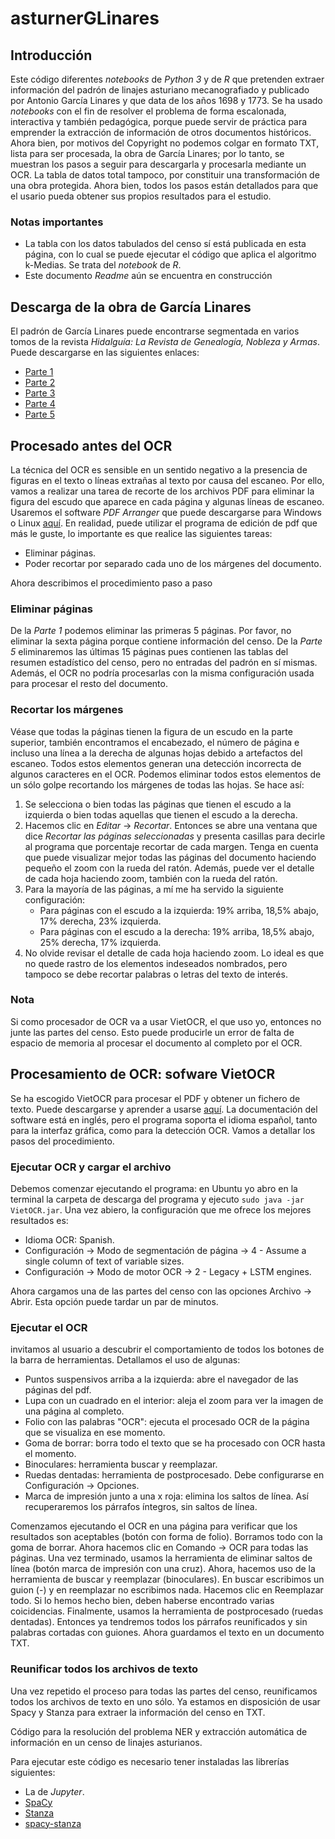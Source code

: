 # asturnerGLinares
## Introducción
Este código diferentes *notebooks* de *Python 3* y de *R* que pretenden extraer información del padrón de linajes asturiano mecanografiado y publicado por Antonio García Linares y que data de los años 1698 y 1773. Se ha usado *notebooks* con el fin de resolver el problema de forma escalonada, interactiva y también pedagógica, porque puede servir de práctica para emprender la extracción de información de otros documentos históricos. Ahora bien, por motivos del Copyright no podemos colgar en formato TXT, lista para ser procesada, la obra de García Linares; por lo tanto, se muestran los pasos a seguir para descargarla y procesarla mediante un OCR. La tabla de datos total tampoco, por constituir una transformación de una obra protegida. Ahora bien, todos los pasos están detallados para que el usario pueda obtener sus propios resultados para el estudio.

### Notas importantes
- La tabla con los datos tabulados del censo sí está publicada en esta página, con lo cual se puede ejecutar el código que aplica el algoritmo k-Medias. Se trata del *notebook* de *R*.
- Este documento *Readme* aún se encuentra en construcción

## Descarga de la obra de García Linares
El padrón de García Linares puede encontrarse segmentada en varios tomos de la revista *Hidalguía:  La  Revista de Genealogía,  Nobleza  y  Armas*. Puede descargarse en las siguientes enlaces:
- [Parte 1](https://www.edicioneshidalguia.es/?product=revista-no-240-8-linajes-asturianos-padrones-del-concejo-de-allande-de-1698-y-1773)
- [Parte 2](https://www.edicioneshidalguia.es/?product=revista-no-242-8-linajes-asturianos-padrones-del-concejo-de-allande-de-1698-y-1773)
- [Parte 3](https://www.edicioneshidalguia.es/?product=revista-no-243-4-linajes-asturianos-padrones-del-concejo-de-allande-de-1698-y-1773)
- [Parte 4](https://www.edicioneshidalguia.es/?product=revista-no-246-5-linajes-asturianos-padrones-del-concejo-de-allande-de-1698-y-1773)
- [Parte 5](https://www.edicioneshidalguia.es/?product=revista-no-248-7-linajes-asturianos-padrones-del-concejo-de-allande-de-1698-y-1773)

## Procesado antes del OCR
La técnica del OCR es sensible en un sentido negativo a la presencia de figuras en el texto o líneas extrañas al texto por causa del escaneo. Por ello, vamos a realizar una tarea de recorte de los archivos PDF para eliminar la figura del escudo que aparece en cada página y algunas líneas de escaneo. Usaremos el software *PDF Arranger* que puede descargarse para Windows o Linux [aquí](https://github.com/pdfarranger/pdfarranger). En realidad, puede utilizar el programa de edición de pdf que más le guste, lo importante es que realice las siguientes tareas:
- Eliminar páginas.
- Poder recortar por separado cada uno de los márgenes del documento.

Ahora describimos el procedimiento paso a paso

### Eliminar páginas
De la *Parte 1* podemos eliminar las primeras 5 páginas. Por favor, no eliminar la sexta página porque contiene información del censo. De la *Parte 5* eliminaremos las últimas 15 páginas pues contienen las tablas del resumen estadístico del censo, pero no entradas del padrón en sí mismas. Además, el OCR no podría procesarlas con la misma configuración usada para procesar el resto del documento.

### Recortar los márgenes
Véase que todas la páginas tienen la figura de un escudo en la parte superior, también encontramos el encabezado, el número de página e incluso una línea a la derecha de algunas hojas debido a artefactos del escaneo. Todos estos elementos generan una detección incorrecta de algunos caracteres en el OCR. Podemos eliminar todos estos elementos de un sólo golpe recortando los márgenes de todas las hojas. Se hace así:

1. Se selecciona o bien todas las páginas que tienen el escudo a la izquierda o bien todas aquellas que tienen el escudo a la derecha.
2. Hacemos clic en *Editar* -> *Recortar*. Entonces se abre una ventana que dice *Recortar las páginas seleccionadas* y presenta casillas para decirle al programa que porcentaje recortar de cada margen. Tenga en cuenta que puede visualizar mejor todas las páginas del documento haciendo pequeño el zoom con la rueda del ratón. Además, puede ver el detalle de cada hoja haciendo zoom, también con la rueda del ratón.
3. Para la mayoría de las páginas, a mí me ha servido la siguiente configuración:
    - Para páginas con el escudo a la izquierda: 19% arriba, 18,5% abajo, 17% derecha, 23% izquierda.
    - Para páginas con el escudo a la derecha: 19% arriba, 18,5% abajo, 25% derecha, 17% izquierda.
4. No olvide revisar el detalle de cada hoja haciendo zoom. Lo ideal es que no quede rastro de los elementos indeseados nombrados, pero tampoco se debe recortar palabras o letras del texto de interés.

### Nota
Si como procesador de OCR va a usar VietOCR, el que uso yo, entonces no junte las partes del censo. Esto puede producirle un error de falta de espacio de memoria al procesar el documento al completo por el OCR.

## Procesamiento de OCR: sofware VietOCR
Se ha escogido VietOCR para procesar el PDF y obtener un fichero de texto. Puede descargarse y aprender a usarse [aquí](http://vietocr.sourceforge.net/). La documentación del software está en inglés, pero el programa soporta el idioma español, tanto para la interfaz gráfica, como para la detección OCR. Vamos a detallar los pasos del procedimiento.

### Ejecutar OCR y cargar el archivo
Debemos comenzar ejecutando el programa: en Ubuntu yo abro en la terminal la carpeta de descarga del programa y ejecuto `sudo java -jar VietOCR.jar`. Una vez abiero, la configuración que me ofrece los mejores resultados es:
- Idioma OCR: Spanish.
- Configuración -> Modo de segmentación de página -> 4 - Assume a single column of text of variable sizes.
- Configuración -> Modo de motor OCR -> 2 - Legacy + LSTM engines.

Ahora cargamos una de las partes del censo con las opciones Archivo -> Abrir. Esta opción puede tardar un par de minutos.

### Ejecutar el OCR
invitamos al usuario a descubrir el comportamiento de todos los botones de la barra de herramientas. Detallamos el uso de algunas:
- Puntos suspensivos arriba a la izquierda: abre el navegador de las páginas del pdf.
- Lupa con un cuadrado en el interior: aleja el zoom para ver la imagen de una página al completo.
- Folio con las palabras "OCR": ejecuta el procesado OCR de la página que se visualiza en ese momento.
- Goma de borrar: borra todo el texto que se ha procesado con OCR hasta el momento.
- Binoculares: herramienta buscar y reemplazar.
- Ruedas dentadas: herramienta de postprocesado. Debe configurarse en Configuración -> Opciones.
- Marca de impresión junto a una x roja: elimina los saltos de línea. Así recuperaremos los párrafos íntegros, sin saltos de línea.

Comenzamos ejecutando el OCR en una página para verificar que los resultados son aceptables (botón con forma de folio). Borramos todo con la goma de borrar. Ahora hacemos clic en Comando -> OCR para todas las páginas. Una vez terminado, usamos la herramienta de eliminar saltos de línea (botón marca de impresión con una cruz). Ahora, hacemos uso de la herramienta de buscar y reemplazar (binoculares). En buscar escribimos un guion (-) y en reemplazar no escribimos nada. Hacemos clic en Reemplazar todo. Si lo hemos hecho bien, deben haberse encontrado varias coicidencias. Finalmente, usamos la herramienta de postprocesado (ruedas dentadas). Entonces ya tendremos todos los párrafos reunificados y sin palabras cortadas con guiones. Ahora guardamos el texto en un documento TXT.


### Reunificar todos los archivos de texto
Una vez repetido el proceso para todas las partes del censo, reunificamos todos los archivos de texto en uno sólo. Ya estamos en disposición de usar Spacy y Stanza para extraer la información del censo en TXT.







Código para la resolución del problema NER y extracción automática de información en un censo de linajes asturianos.

Para ejecutar este código es necesario tener instaladas las librerías siguientes:
- La de _Jupyter_.
- [SpaCy](https://spacy.io/)
- [Stanza](https://stanfordnlp.github.io/stanza/#getting-started)
- [spacy-stanza](https://spacy.io/universe/project/spacy-stanza)
